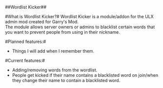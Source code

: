 ##Wordlist Kicker##

#What is Wordlist Kicker?#
Wordlist Kicker is a module/addon for the ULX admin mod created for Garry's Mod.  
The module allows server owners or admins to blacklist certain words that you want to prevent people from using in their nickname.

#Planned features:#
- Things I will add when I remember them.

#Current features:#
- Adding/removing words from the wordlist.
- People get kicked if their name contains a blacklisted word on join/when they change their name to contain a blacklisted word.